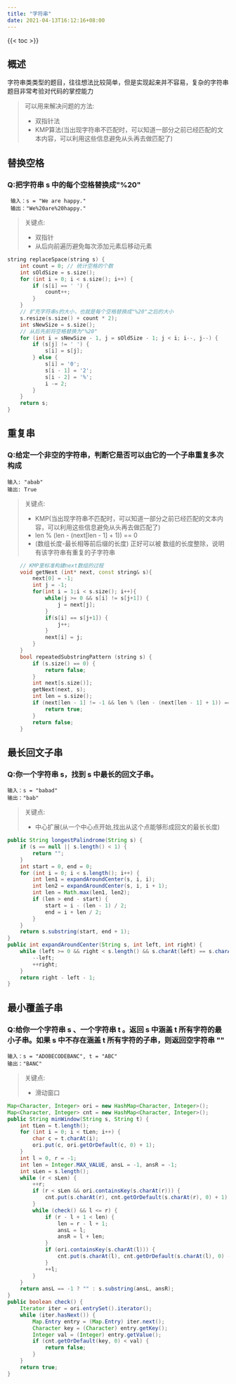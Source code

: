 ```yaml
---
title: "字符串"
date: 2021-04-13T16:12:16+08:00
---
```


{{< toc >}}
## 概述
字符串类类型的题目，往往想法比较简单，但是实现起来并不容易，复杂的字符串题目非常考验对代码的掌控能力
> 可以用来解决问题的方法:
>- 双指针法
>- KMP算法(当出现字符串不匹配时，可以知道一部分之前已经匹配的文本内容，可以利用这些信息避免从头再去做匹配了)
## 替换空格
### Q:把字符串 s 中的每个空格替换成"%20"
     输入：s = "We are happy."  
     输出："We%20are%20happy."
> 关键点:
>- 双指针
>- 从后向前遍历避免每次添加元素后移动元素
```c++
string replaceSpace(string s) {
    int count = 0; // 统计空格的个数
    int sOldSize = s.size();
    for (int i = 0; i < s.size(); i++) {
        if (s[i] == ' ') {
            count++;
        }
    }
    // 扩充字符串s的大小，也就是每个空格替换成"%20"之后的大小
    s.resize(s.size() + count * 2);
    int sNewSize = s.size();
    // 从后先前将空格替换为"%20"
    for (int i = sNewSize - 1, j = sOldSize - 1; j < i; i--, j--) {
        if (s[j] != ' ') {
            s[i] = s[j];
        } else {
            s[i] = '0';
            s[i - 1] = '2';
            s[i - 2] = '%';
            i -= 2;
        }
    }
    return s;
}
```

## 重复串
### Q:给定一个非空的字符串，判断它是否可以由它的一个子串重复多次构成
    输入: "abab"
    输出: True
> 关键点:
>- KMP(当出现字符串不匹配时，可以知道一部分之前已经匹配的文本内容，可以利用这些信息避免从头再去做匹配了)
>- len % (len - (next[len - 1] + 1)) == 0
>- (数组长度-最长相等前后缀的长度) 正好可以被 数组的长度整除，说明有该字符串有重复的子字符串
```c++
    // KMP里标准构建next数组的过程
    void getNext (int* next, const string& s){
        next[0] = -1;
        int j = -1;
        for(int i = 1;i < s.size(); i++){
            while(j >= 0 && s[i] != s[j+1]) {
                j = next[j];
            }
            if(s[i] == s[j+1]) {
                j++;
            }
            next[i] = j;
        }
    }
    bool repeatedSubstringPattern (string s) {
        if (s.size() == 0) {
            return false;
        }
        int next[s.size()];
        getNext(next, s);
        int len = s.size();
        if (next[len - 1] != -1 && len % (len - (next[len - 1] + 1)) == 0) {
            return true;
        }
        return false;
    }
```
## 最长回文子串
### Q:你一个字符串 s，找到 s 中最长的回文子串。
    输入：s = "babad"
    输出："bab"
> 关键点:
>- 中心扩展(从一个中心点开始,找出从这个点能够形成回文的最长长度)
```java
public String longestPalindrome(String s) {
    if (s == null || s.length() < 1) {
        return "";
    }
    int start = 0, end = 0;
    for (int i = 0; i < s.length(); i++) {
        int len1 = expandAroundCenter(s, i, i);
        int len2 = expandAroundCenter(s, i, i + 1);
        int len = Math.max(len1, len2);
        if (len > end - start) {
            start = i - (len - 1) / 2;
            end = i + len / 2;
        }
    }
    return s.substring(start, end + 1);
}
public int expandAroundCenter(String s, int left, int right) {
    while (left >= 0 && right < s.length() && s.charAt(left) == s.charAt(right)) {
        --left;
        ++right;
    }
    return right - left - 1;
}
```

## 最小覆盖子串
### Q:给你一个字符串 s 、一个字符串 t 。返回 s 中涵盖 t 所有字符的最小子串。如果 s 中不存在涵盖 t 所有字符的子串，则返回空字符串 ""
    输入：s = "ADOBECODEBANC", t = "ABC"
    输出："BANC"
> 关键点:
>- 滑动窗口
```java
Map<Character, Integer> ori = new HashMap<Character, Integer>();
Map<Character, Integer> cnt = new HashMap<Character, Integer>();
public String minWindow(String s, String t) {
    int tLen = t.length();
    for (int i = 0; i < tLen; i++) {
        char c = t.charAt(i);
        ori.put(c, ori.getOrDefault(c, 0) + 1);
    }
    int l = 0, r = -1;
    int len = Integer.MAX_VALUE, ansL = -1, ansR = -1;
    int sLen = s.length();
    while (r < sLen) {
        ++r;
        if (r < sLen && ori.containsKey(s.charAt(r))) {
            cnt.put(s.charAt(r), cnt.getOrDefault(s.charAt(r), 0) + 1);
        }
        while (check() && l <= r) {
            if (r - l + 1 < len) {
                len = r - l + 1;
                ansL = l;
                ansR = l + len;
            }
            if (ori.containsKey(s.charAt(l))) {
                cnt.put(s.charAt(l), cnt.getOrDefault(s.charAt(l), 0) - 1);
            }
            ++l;
        }
    }
    return ansL == -1 ? "" : s.substring(ansL, ansR);
}
public boolean check() {
    Iterator iter = ori.entrySet().iterator(); 
    while (iter.hasNext()) { 
        Map.Entry entry = (Map.Entry) iter.next(); 
        Character key = (Character) entry.getKey(); 
        Integer val = (Integer) entry.getValue(); 
        if (cnt.getOrDefault(key, 0) < val) {
            return false;
        }
    } 
    return true;
}
```